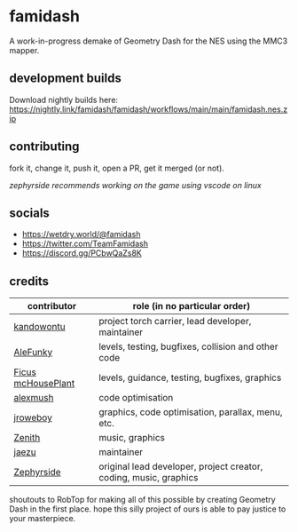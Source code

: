 # famidash
A work-in-progress demake of Geometry Dash for the NES using the MMC3 mapper.

## development builds
Download nightly builds here: https://nightly.link/famidash/famidash/workflows/main/main/famidash.nes.zip

## contributing
fork it, change it, push it, open a PR, get it merged (or not).

*zephyrside recommends working on the game using vscode on linux*

## socials
- https://wetdry.world/@famidash
- https://twitter.com/TeamFamidash
- https://discord.gg/PCbwQaZs8K

## credits
|contributor|role (in no particular order)|
|---|---|
|[kandowontu](https://github.com/kandowontu)|project torch carrier, lead developer, maintainer|
|[AleFunky](https://github.com/PinguLinux)|levels, testing, bugfixes, collision and other code|
|[Ficus mcHousePlant](https://github.com/FicusmcHousePlant)|levels, guidance, testing, bugfixes, graphics|
|[alexmush](https://github.com/ADM228)|code optimisation|
|[jroweboy](https://github.com/jroweboy)|graphics, code optimisation, parallax, menu, etc.|
|[Zenith](https://github.com/ZenithNeko)|music, graphics|
|[jaezu](https://github.com/jaezudev)|maintainer|
|[Zephyrside](https://github.com/zephyrside)|original lead developer, project creator, coding, music, graphics|

shoutouts to RobTop for making all of this possible by creating Geometry Dash in the first place. hope this silly project of ours is able to pay justice to your masterpiece.
